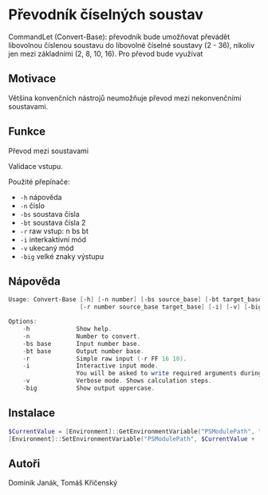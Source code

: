 # Převodník číselných soustav

CommandLet (Convert-Base): převodník bude umožňovat převádět libovolnou číslenou 
soustavu do libovolné číselné soustavy (2 - 36), nikoliv jen mezi základními (2, 8, 10, 16).
Pro převod bude využívat 

## Motivace

Většina konvenčních nástrojů neumožňuje převod mezi nekonvenčními soustavami.

## Funkce

Převod mezi soustavami

Validace vstupu. 

Použité přepínače:
  - `-h` nápověda
  - `-n` číslo
  - `-bs` soustava čísla
  - `-bt` soustava čísla 2
  - `-r` raw vstup: n bs bt
  - `-i` interkaktivní mód
  - `-v` ukecaný mód
  - `-big` velké znaky výstupu

## Nápověda

```powershell
Usage: Convert-Base [-h] [-n number] [-bs source_base] [-bt target_base]
                    [-r number source_base target_base] [-i] [-v] [-big]

Options:
    -h             Show help.
    -n             Number to convert.
    -bs base       Input number base.
    -bt base       Output number base.
    -r             Simple raw input (-r FF 16 10).
    -i             Interactive input mode. 
                   You will be asked to write required arguments during runtime.
    -v             Verbose mode. Shows calculation steps.
    -big           Show output uppercase.
```

## Instalace

```powershell
$CurrentValue = [Environment]::GetEnvironmentVariable("PSModulePath", "Machine")
[Environment]::SetEnvironmentVariable("PSModulePath", $CurrentValue + [System.IO.Path]::PathSeparator + "C:\Path\To\This\Repository", "Machine")
```


## Autoři

Dominik Janák, Tomáš Křičenský
